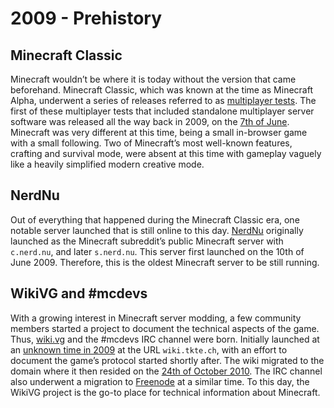 # 2009 - Prehistory

## Minecraft Classic

Minecraft wouldn’t be where it is today without the version that came beforehand. Minecraft Classic, which was known at the time as Minecraft Alpha, underwent a series of releases referred to as [multiplayer tests](https://minecraft.wiki/w/Java_Edition_Multiplayer_Test). The first of these multiplayer tests that included standalone multiplayer server software was released all the way back in 2009, on the [7th of June](https://minecraft.wiki/w/Java_Edition_Classic_0.0.16a). Minecraft was very different at this time, being a small in-browser game with a small following. Two of Minecraft’s most well-known features, crafting and survival mode, were absent at this time with gameplay vaguely like a heavily simplified modern creative mode.

## NerdNu

Out of everything that happened during the Minecraft Classic era, one notable server launched that is still online to this day. [NerdNu](https://nerd.nu/) originally launched as the Minecraft subreddit’s public Minecraft server with `c.nerd.nu`, and later `s.nerd.nu`. This server first launched on the 10th of June 2009. Therefore, this is the oldest Minecraft server to be still running.

## WikiVG and #mcdevs

With a growing interest in Minecraft server modding, a few community members started a project to document the technical aspects of the game. Thus, [wiki.vg](https://wiki.vg) and the #mcdevs IRC channel were born. Initially launched at an [unknown time in 2009](https://paste.gg/p/zml/d029ee160daf45a78898319a8bfad5f2) at the URL `wiki.tkte.ch`, with an effort to document the game’s protocol started shortly after. The wiki migrated to the domain where it then resided on the [24th of October 2010](https://wiki.vg/index.php?title=Main_Page&offset=&limit=500&action=history). The IRC channel also underwent a migration to [Freenode](https://freenode.net/) at a similar time. To this day, the WikiVG project is the go-to place for technical information about Minecraft.
